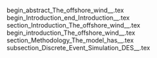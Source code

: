 begin_abstract_The_offshore_wind__.tex
begin_Introduction_end_Introduction__.tex
section_Introduction_The_offshore_wind__.tex
begin_introduction_The_offshore_wind__.tex
section_Methodology_The_model_has__.tex
subsection_Discrete_Event_Simulation_DES__.tex
